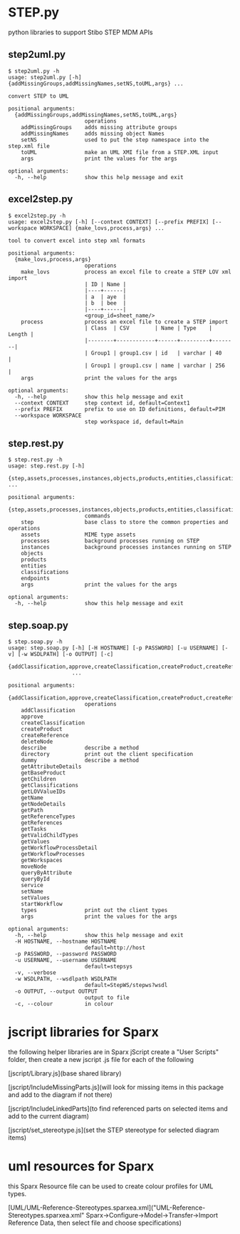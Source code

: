 # STEP.py

python libraries to support Stibo STEP MDM APIs

## step2uml.py
```
$ step2uml.py -h
usage: step2uml.py [-h] {addMissingGroups,addMissingNames,setNS,toUML,args} ...

convert STEP to UML

positional arguments:
  {addMissingGroups,addMissingNames,setNS,toUML,args}
                        operations
    addMissingGroups    adds missing attribute groups
    addMissingNames     adds missing object Names
    setNS               used to put the step namespace into the step.xml file
    toUML               make an UML XMI file from a STEP.XML input
    args                print the values for the args

optional arguments:
  -h, --help            show this help message and exit
```

## excel2step.py
```
$ excel2step.py -h
usage: excel2step.py [-h] [--context CONTEXT] [--prefix PREFIX] [--workspace WORKSPACE] {make_lovs,process,args} ...

tool to convert excel into step xml formats

positional arguments:
  {make_lovs,process,args}
                        operations
    make_lovs           process an excel file to create a STEP LOV xml import
                        | ID | Name |
                        |----+------|
                        | a  | aye  |
                        | b  | bee  |
                        |----+------|
                        <group_id=sheet_name/>
    process             process an excel file to create a STEP import
                        | Class  | CSV        | Name | Type    | Length | 
                        |--------+------------+------+---------+--------|
                        | Group1 | group1.csv | id   | varchar | 40     |
                        | Group1 | group1.csv | name | varchar | 256    |
    args                print the values for the args

optional arguments:
  -h, --help            show this help message and exit
  --context CONTEXT     step context id, default=Context1
  --prefix PREFIX       prefix to use on ID definitions, default=PIM
  --workspace WORKSPACE
                        step workspace id, default=Main

```

## step.rest.py
```
$ step.rest.py -h
usage: step.rest.py [-h]
                    {step,assets,processes,instances,objects,products,entities,classifications,endpoints,args} ...

positional arguments:
  {step,assets,processes,instances,objects,products,entities,classifications,endpoints,args}
                        commands
    step                base class to store the common properties and operations
    assets              MIME type assets
    processes           background processes running on STEP
    instances           background processes instances running on STEP
    objects
    products
    entities
    classifications
    endpoints
    args                print the values for the args

optional arguments:
  -h, --help            show this help message and exit

```

## step.soap.py
```
$ step.soap.py -h
usage: step.soap.py [-h] [-H HOSTNAME] [-p PASSWORD] [-u USERNAME] [-v] [-w WSDLPATH] [-o OUTPUT] [-c]
                    {addClassification,approve,createClassification,createProduct,createReference,deleteNode,describe,directory,dummy,getAttributeDetails,getBaseProduct,getChildren,getClassifications,getLOVValueIDs,getName,getNodeDetails,getPath,getReferenceTypes,getReferences,getTasks,getValidChildTypes,getValues,getWorkflowProcessDetail,getWorkflowProcesses,getWorkspaces,moveNode,queryByAttribute,queryById,service,setName,setValues,startWorkflow,types,args}
                    ...

positional arguments:
  {addClassification,approve,createClassification,createProduct,createReference,deleteNode,describe,directory,dummy,getAttributeDetails,getBaseProduct,getChildren,getClassifications,getLOVValueIDs,getName,getNodeDetails,getPath,getReferenceTypes,getReferences,getTasks,getValidChildTypes,getValues,getWorkflowProcessDetail,getWorkflowProcesses,getWorkspaces,moveNode,queryByAttribute,queryById,service,setName,setValues,startWorkflow,types,args}
                        operations
    addClassification
    approve
    createClassification
    createProduct
    createReference
    deleteNode
    describe            describe a method
    directory           print out the client specification
    dummy               describe a method
    getAttributeDetails
    getBaseProduct
    getChildren
    getClassifications
    getLOVValueIDs
    getName
    getNodeDetails
    getPath
    getReferenceTypes
    getReferences
    getTasks
    getValidChildTypes
    getValues
    getWorkflowProcessDetail
    getWorkflowProcesses
    getWorkspaces
    moveNode
    queryByAttribute
    queryById
    service
    setName
    setValues
    startWorkflow
    types               print out the client types
    args                print the values for the args

optional arguments:
  -h, --help            show this help message and exit
  -H HOSTNAME, --hostname HOSTNAME
                        default=http://host
  -p PASSWORD, --password PASSWORD
  -u USERNAME, --username USERNAME
                        default=stepsys
  -v, --verbose
  -w WSDLPATH, --wsdlpath WSDLPATH
                        default=StepWS/stepws?wsdl
  -o OUTPUT, --output OUTPUT
                        output to file
  -c, --colour          in colour
  ```
  
# jscript libraries for Sparx

the following helper libraries are in Sparx jScript
create a "User Scripts" folder,
then create a new jscript .js file for each of the following

[jscript/Library.js](base shared library)

[jscript/IncludeMissingParts.js](will look for missing items in this package and add to the diagram if not there) 

[jscript/IncludeLinkedParts](to find referenced parts on  selected items and add to the current diagram)

[jscript/set_stereotype.js](set the STEP stereotype for selected diagram items)

# uml resources for Sparx

this Sparx Resource file can be used to create colour profiles for UML types.

[UML/UML-Reference-Stereotypes.sparxea.xml]("UML-Reference-Stereotypes.sparxea.xml" Sparx->Configure->Model->Transfer->Import Reference Data, then select file and choose specifications)






